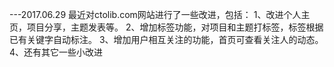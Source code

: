 ---2017.06.29
最近对ctolib.com网站进行了一些改进，包括：
1、改进个人主页，项目分享，主题发表等。
2、增加标签功能，对项目和主题打标签，标签根据已有关键字自动标注。
3、增加用户相互关注的功能，首页可查看关注人的动态。
4、还有其它一些小改进
